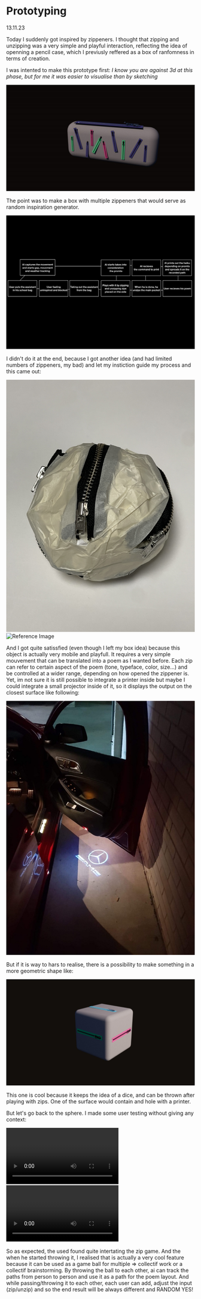 # Prototyping

13.11.23

Today I suddenly got inspired by zippeners. I thought that zipping and unzipping was a very simple and playful interaction, reflecting the idea of openning a pencil case, which I previusly reffered as a box of ranfomness in terms of creation.

I was intented to make this prototype first: 
*I know you are against 3d at this phase, but for me it was easier to visualise than by sketching*

![Reference Image](/process/prototyping/2023-11-14/20231114_Prototype_02.jpg)

The point was to make a box with multiple zippeners that would serve as random inspiration generator.

![Reference Image](/process/prototyping/Idea01_User_Journey.png)

I didn't do it at the end, because I got another idea (and had limited numbers of zippeners, my bad) and let my instiction guide my process and this came out:

![Reference Image](/process/prototyping/2023-11-14/20231114_.Prototype_01JPG.JPG)
![Reference Image](/process/prototyping/2023-11-14/20231114_.Prototype_01.1JPG.JPGJPG.JPG)

And I got quite satissfied (even though I left my box idea) because this object is actually very mobile and playfull. It requires a very simple mouvement that can be translated into a poem as I wanted before. Each zip can refer to certain aspect of the poem (tone, typeface, color, size...) and be controlled at a wider range, depending on how opened the zippener is. Yet, im not sure it is still possible to integrate a printer inside but maybe I could integrate a small projector inside of it, so it displays the output on the closest surface like following:

![Reference Image](/process/prototyping/2023-11-14/20231114_Mercedec.jpeg)

But if it is way to hars to realise, there is a possibility to make something in a more geometric shape like:

![Reference Image](/process/prototyping/2023-11-14/20231114_Prototype_03.jpg)

This one is cool because it keeps the idea of a dice, and can be thrown after playing with zips. One of the surface would contain and hole with a printer.

But let's go back to the sphere. I made some user testing without giving any context:

![Reference Video](/process/prototyping/2023-11-14/20231114_.PrototypeTesting_01.mov)
![Reference Video](/process/prototyping/2023-11-14/20231114_.PrototypeTesting_01.1.mov.mov)

So as expected, the used found quite intertating the zip game. And the when he started throwing it, I realised that is actually a very cool feature because it can be used as a game ball for multiple => collectif work or a collectif brainstorming. By throwing the ball to each other, ai can track the paths from person to person and use it as a path for the poem layout. And while passing/throwing it to each other, each user can add, adjust the input (zip/unzip) and so the end result will be always different and RANDOM YES!